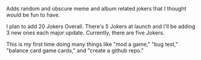 Adds random and obscure meme and album related jokers that I thought would be fun to have.

I plan to add 20 Jokers Overall. There's 5 Jokers at launch and I'll be adding 3 new ones each major update. Currently, there are five Jokers.

This is my first time doing many things like "mod a game," "bug test," "balance card game cards," and "create a github repo."
